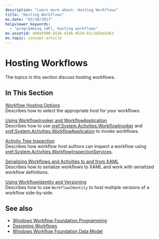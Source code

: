 ```yaml
---
description: "Learn more about: Hosting Workflows"
title: "Hosting Workflows"
ms.date: "03/30/2017"
helpviewer_keywords: 
  - "programming [WF], hosting workflows"
ms.assetid: a99a5990-b53b-419b-9538-b1c3d1ba5db3
ms.topic: concept-article
---
```

# Hosting Workflows

The topics in this section discuss hosting workflows.  
  
## In This Section  

 [Workflow Hosting Options](workflow-hosting-options.md)  
 Describes how to select the appropriate host for your workflows.  
  
 [Using WorkflowInvoker and WorkflowApplication](using-workflowinvoker-and-workflowapplication.md)  
 Describes how to use <xref:System.Activities.WorkflowInvoker> and <xref:System.Activities.WorkflowApplication> to invoke workflows.  
  
 [Activity Tree Inspection](activity-tree-inspection.md)  
 Describes how workflow host authors can inspect a workflow using <xref:System.Activities.WorkflowInspectionServices>.  
  
 [Serializing Workflows and Activities to and from XAML](serializing-workflows-and-activities-to-and-from-xaml.md)  
 Describes how to serialize workflows to XAML and work with serialized workflow definitions.  
  
 [Using WorkflowIdentity and Versioning](using-workflowidentity-and-versioning.md)  
 Describes how to use `WorkflowIdentity` to host multiple versions of a workflow side-by-side.  
  
## See also

- [Windows Workflow Foundation Programming](programming.md)
- [Designing Workflows](designing-workflows.md)
- [Windows Workflow Foundation Data Model](data-model.md)
